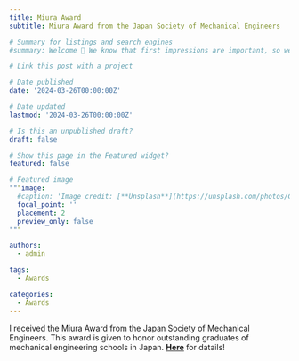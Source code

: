 ```yaml
---
title: Miura Award
subtitle: Miura Award from the Japan Society of Mechanical Engineers

# Summary for listings and search engines
#summary: Welcome 👋 We know that first impressions are important, so we've populated your new site with some initial content to help you get familiar with everything in no time.

# Link this post with a project

# Date published
date: '2024-03-26T00:00:00Z'

# Date updated
lastmod: '2024-03-26T00:00:00Z'

# Is this an unpublished draft?
draft: false

# Show this page in the Featured widget?
featured: false

# Featured image
"""image:
  #caption: 'Image credit: [**Unsplash**](https://unsplash.com/photos/CpkOjOcXdUY)'
  focal_point: ''
  placement: 2
  preview_only: false
"""

authors:
  - admin

tags:
  - Awards

categories:
  - Awards
---
```


I received the Miura Award from the Japan Society of Mechanical Engineers. This award is given to honor outstanding graduates of mechanical engineering schools in Japan. [**Here**](https://www.jsme.or.jp/event_project/award/miura-award/) for datails!


